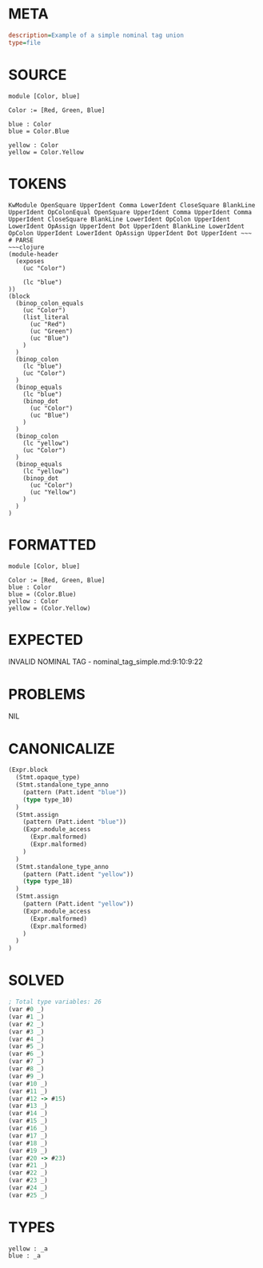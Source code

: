 # META
~~~ini
description=Example of a simple nominal tag union
type=file
~~~
# SOURCE
~~~roc
module [Color, blue]

Color := [Red, Green, Blue]

blue : Color
blue = Color.Blue

yellow : Color
yellow = Color.Yellow
~~~
# TOKENS
~~~text
KwModule OpenSquare UpperIdent Comma LowerIdent CloseSquare BlankLine UpperIdent OpColonEqual OpenSquare UpperIdent Comma UpperIdent Comma UpperIdent CloseSquare BlankLine LowerIdent OpColon UpperIdent LowerIdent OpAssign UpperIdent Dot UpperIdent BlankLine LowerIdent OpColon UpperIdent LowerIdent OpAssign UpperIdent Dot UpperIdent ~~~
# PARSE
~~~clojure
(module-header
  (exposes
    (uc "Color")

    (lc "blue")
))
(block
  (binop_colon_equals
    (uc "Color")
    (list_literal
      (uc "Red")
      (uc "Green")
      (uc "Blue")
    )
  )
  (binop_colon
    (lc "blue")
    (uc "Color")
  )
  (binop_equals
    (lc "blue")
    (binop_dot
      (uc "Color")
      (uc "Blue")
    )
  )
  (binop_colon
    (lc "yellow")
    (uc "Color")
  )
  (binop_equals
    (lc "yellow")
    (binop_dot
      (uc "Color")
      (uc "Yellow")
    )
  )
)
~~~
# FORMATTED
~~~roc
module [Color, blue]

Color := [Red, Green, Blue]
blue : Color
blue = (Color.Blue)
yellow : Color
yellow = (Color.Yellow)
~~~
# EXPECTED
INVALID NOMINAL TAG - nominal_tag_simple.md:9:10:9:22
# PROBLEMS
NIL
# CANONICALIZE
~~~clojure
(Expr.block
  (Stmt.opaque_type)
  (Stmt.standalone_type_anno
    (pattern (Patt.ident "blue"))
    (type type_10)
  )
  (Stmt.assign
    (pattern (Patt.ident "blue"))
    (Expr.module_access
      (Expr.malformed)
      (Expr.malformed)
    )
  )
  (Stmt.standalone_type_anno
    (pattern (Patt.ident "yellow"))
    (type type_18)
  )
  (Stmt.assign
    (pattern (Patt.ident "yellow"))
    (Expr.module_access
      (Expr.malformed)
      (Expr.malformed)
    )
  )
)
~~~
# SOLVED
~~~clojure
; Total type variables: 26
(var #0 _)
(var #1 _)
(var #2 _)
(var #3 _)
(var #4 _)
(var #5 _)
(var #6 _)
(var #7 _)
(var #8 _)
(var #9 _)
(var #10 _)
(var #11 _)
(var #12 -> #15)
(var #13 _)
(var #14 _)
(var #15 _)
(var #16 _)
(var #17 _)
(var #18 _)
(var #19 _)
(var #20 -> #23)
(var #21 _)
(var #22 _)
(var #23 _)
(var #24 _)
(var #25 _)
~~~
# TYPES
~~~roc
yellow : _a
blue : _a
~~~
